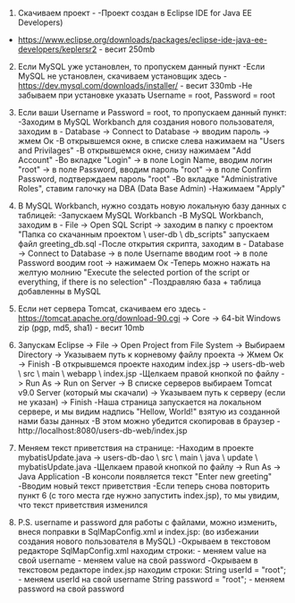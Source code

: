 1. Скачиваем проект - 
-Проект создан в Eclipse IDE for Java EE Developers) 
- https://www.eclipse.org/downloads/packages/eclipse-ide-java-ee-developers/keplersr2 - весит 250mb

2. Если MySQL уже установлен, то пропускем данный пункт
-Если MySQL не установлен, скачиваем установщик здесь - https://dev.mysql.com/downloads/installer/ - весит 330mb
-Не забываем при установке указать Username = root, Password = root

3. Если ваши Username и Password = root, то пропускаем данный пункт:
-Заходим в MySQL Workbanch для создания нового пользователя, заходим в - Database -> Connect to Database -> вводим пароль -> жмем Ок
-В открывшемся окне, в списке слева нажимаем на "Users and Privilages"
-В открывшемся окне, снизу нажимаем "Add Account" 
-Во вкладке "Login" -> в поле Login Name, вводим логин "root" -> в поле Password, вводим пароль "root" -> в поле Confirm Password, подтверждаем пароль "root"
-Во вкладке "Administrative Roles", ставим галочку на DBA (Data Base Admin)
-Нажимаем "Apply"
 
4. В MySQL Workbanch, нужно создать новую локальную базу данных с таблицей:
-Запускаем MySQL Workbanch
-В MySQL Workbanch, заходим в - File -> Open SQL Script -> заходим в папку с проектом "Папка со скачанным проектом \ user-db \ db_scripts" запускаем файл greeting_db.sql
-После открытия скрипта, заходим в - Database -> Connect to Database -> в поле Username вводим root -> в поле Password воодим root -> нажимаем Ок
-Теперь можно нажать на желтую молнию "Execute the selected portion of the script or everything, if there is no selection"
-Поздравляю база + таблица добавленны в MySQL

5. Если нет сервера Tomcat, скачиваем его здесь - https://tomcat.apache.org/download-90.cgi -> Core -> 64-bit Windows zip (pgp, md5, sha1) - весит 10mb

6. Запускам Eclipse -> File -> Open Project from File System -> Выбираем Directory -> Указываем путь к корневому файлу проекта -> Жмем Ок -> Finish
-В открывшемся проекте находим index.jsp -> users-db-web \ src \ main \ webapp \ index.jsp
-Щелкаем правой кнопкой по файлу -> Run As -> Run on Server -> В списке серверов выбираем Tomcat v9.0 Server (который мы скачали) -> Указываем путь к серверу (если не указан) -> Finish
-Наша страница запускается на локальном сервере, и мы видим надпись "Hellow, World!" взятую из созданной нами базы данных
-В этом можно убедится скопировав в браузер - http://localhost:8080/users-db-web/index.jsp

7. Меняем текст приветствия на странице:
-Находим в проекте mybatisUpdate.java -> users-db-dao \ src \ main \ java \ update \ mybatisUpdate.java
-Щелкаем правой кнопкой по файлу -> Run As -> Java Application
-В консоли появляется текст "Enter new greeting" 
-Вводим новый текст приветствия
-Если теперь снова повторить пункт 6 (с того места где нужно запустить index.jsp), то мы увидим, что текст приветствия изменился

8. P.S. username и password для работы с файлами, можно изменить, внеся поправки в SqlMapConfig.xml и index.jsp: (во избежании создания нового пользователя в MySQL)
-Окрываем в текстовом редакторе SqlMapConfig.xml находим строки:
<property name="username" value="root" /> 	- меняем value на свой username
<property name="password" value="root" /> 	- меняем value на свой password
-Окрываем в текстовом редакторе index.jsp находим строки:
String userId = "root";						- меняем userId на свой username
String password = "root";					- меняем password на свой password
